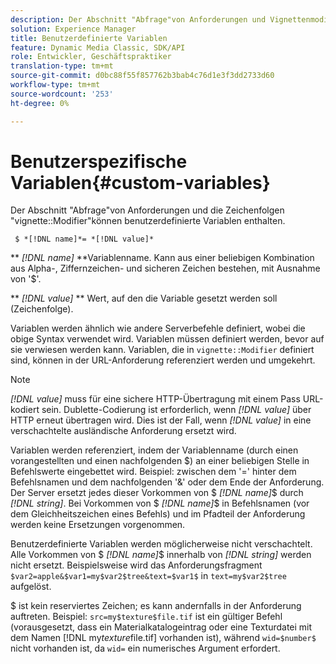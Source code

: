 ```yaml
---
description: Der Abschnitt "Abfrage"von Anforderungen und Vignettenmodifizierer-Zeichenfolgen kann benutzerdefinierte Variablen enthalten.
solution: Experience Manager
title: Benutzerdefinierte Variablen
feature: Dynamic Media Classic, SDK/API
role: Entwickler, Geschäftspraktiker
translation-type: tm+mt
source-git-commit: d0bc88f55f857762b3bab4c76d1e3f3dd2733d60
workflow-type: tm+mt
source-wordcount: '253'
ht-degree: 0%

---
```



# Benutzerspezifische Variablen{#custom-variables}

Der Abschnitt &quot;Abfrage&quot;von Anforderungen und die Zeichenfolgen &quot;vignette::Modifier&quot;können benutzerdefinierte Variablen enthalten.

` $ *[!DNL name]*= *[!DNL value]*`

** *[!DNL name]* **Variablenname. Kann aus einer beliebigen Kombination aus Alpha-, Ziffernzeichen- und sicheren Zeichen bestehen, mit Ausnahme von &#39;$&#39;.

** *[!DNL value]* ** Wert, auf den die Variable gesetzt werden soll (Zeichenfolge).

Variablen werden ähnlich wie andere Serverbefehle definiert, wobei die obige Syntax verwendet wird. Variablen müssen definiert werden, bevor auf sie verwiesen werden kann. Variablen, die in `vignette::Modifier` definiert sind, können in der URL-Anforderung referenziert werden und umgekehrt.

>[!NOTE]
>
>*[!DNL value]* muss für eine sichere HTTP-Übertragung mit einem Pass URL-kodiert sein. Dublette-Codierung ist erforderlich, wenn *[!DNL value]* über HTTP erneut übertragen wird. Dies ist der Fall, wenn *[!DNL value]* in eine verschachtelte ausländische Anforderung ersetzt wird.

Variablen werden referenziert, indem der Variablenname (durch einen vorangestellten und einen nachfolgenden $) an einer beliebigen Stelle in Befehlswerte eingebettet wird. Beispiel: zwischen dem &#39;=&#39; hinter dem Befehlsnamen und dem nachfolgenden &#39;&amp;&#39; oder dem Ende der Anforderung. Der Server ersetzt jedes dieser Vorkommen von $ *[!DNL name]*$ durch *[!DNL string]*. Bei Vorkommen von $ *[!DNL name]*$ in Befehlsnamen (vor dem Gleichheitszeichen eines Befehls) und im Pfadteil der Anforderung werden keine Ersetzungen vorgenommen.

Benutzerdefinierte Variablen werden möglicherweise nicht verschachtelt. Alle Vorkommen von $ *[!DNL name]*$ innerhalb von *[!DNL string]* werden nicht ersetzt. Beispielsweise wird das Anforderungsfragment `$var2=apple&$var1=my$var2$tree&text=$var1$` in `text=my$var2$tree` aufgelöst.

$ ist kein reserviertes Zeichen; es kann andernfalls in der Anforderung auftreten. Beispiel: `src=my$texture$file.tif` ist ein gültiger Befehl (vorausgesetzt, dass ein Materialkatalogeintrag oder eine Texturdatei mit dem Namen [!DNL my$texture$file.tif] vorhanden ist), während `wid=$number$` nicht vorhanden ist, da `wid=` ein numerisches Argument erfordert.
